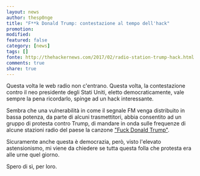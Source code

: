 ```yaml
---
layout: news
author: thesp0nge
title: "F**k Donald Trump: contestazione al tempo dell'hack"
promotion: 
modified: 
featured: false
category: [news]
tags: []
fonte: http://thehackernews.com/2017/02/radio-station-trump-hack.html
comments: true
share: true
---
```


Questa volta le web radio non c'entrano. Questa volta, la contestazione contro
il neo presidente degli Stati Uniti, eletto democraticamente, vale sempre la
pena ricordarlo, spinge ad un hack interessante.

Sembra che una vulnerabilità in come il segnale FM venga distribuito in bassa
potenza, da parte di alcuni trasmettitori, abbia consentito ad un gruppo di
protesta contro Trump, di mandare in onda sulle frequenze di alcune stazioni
radio del paese la canzone ["Fuck Donald
Trump"](https://www.youtube.com/watch?v=WkZ5e94QnWk).

Sicuramente anche questa è democrazia, però, visto l'elevato astensionismo, mi
viene da chiedere se tutta questa folla che protesta era alle urne quel giorno.

Spero di sì, per loro.

